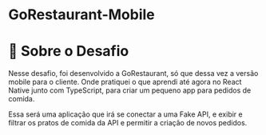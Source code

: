 # GoRestaurant-Mobile

# :rocket: Sobre o Desafio

Nesse desafio, foi desenvolvido a GoRestaurant, só que dessa vez a versão mobile para o cliente. Onde pratiquei o que aprendi até agora no React Native junto com TypeScript, para criar um pequeno app para pedidos de comida.

Essa será uma aplicação que irá se conectar a uma Fake API, e exibir e filtrar os pratos de comida da API e permitir a criação de novos pedidos.
